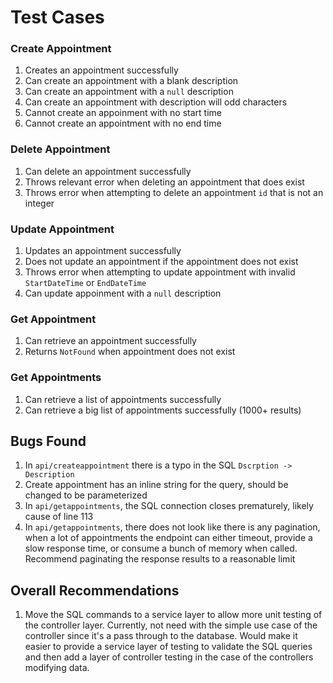 # Test Cases

### Create Appointment
1. Creates an appointment successfully
2. Can create an appointment with a blank description
2. Can create an appointment with a `null` description
3. Can create an appointment with description will odd characters
4. Cannot create an appoinment with no start time
5. Cannot create an appointment with no end time
### Delete Appointment
1. Can delete an appointment successfully
2. Throws relevant error when deleting an appointment that does exist
3. Throws error when attempting to delete an appointment `id` that is not an integer
### Update Appointment
1. Updates an appointment successfully
2. Does not update an appointment if the appointment does not exist
3. Throws error when attempting to update appointment with invalid `StartDateTime` or `EndDateTime`
5. Can update appoinment with a `null` description
### Get Appointment
1. Can retrieve an appointment successfully
2. Returns `NotFound` when appointment does not exist
### Get Appointments
1. Can retrieve a list of appointments successfully
2. Can retrieve a big list of appointments successfully (1000+ results)

## Bugs Found
1. In `api/createappointment` there is a typo in the SQL `Dscrption -> Description`
2. Create appointment has an inline string for the query, should be changed to be parameterized
3. In `api/getappointments`, the SQL connection closes prematurely, likely cause of line 113
4. In `api/getappointments`, there does not look like there is any pagination, when a lot of appointments the endpoint can either timeout, provide a slow response time, or consume a bunch of memory when called. Recommend paginating the response results to a reasonable limit 

## Overall Recommendations
1. Move the SQL commands to a service layer to allow more unit testing of the controller layer. Currently, not need with the simple use case of the controller since it's a pass through to the database. Would make it easier to provide a service layer of testing to validate the SQL queries and then add a layer of controller testing in the case of the controllers modifying data. 